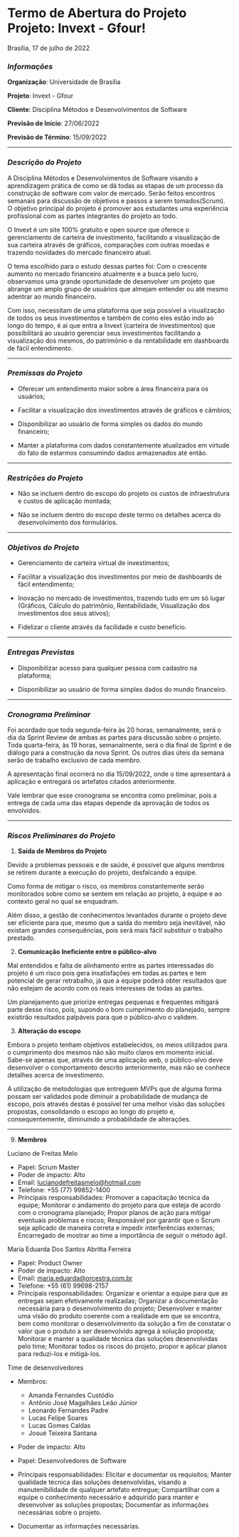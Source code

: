 # Termo de Abertura do Projeto Projeto: Invext - Gfour! 
Brasília, 17 de julho de 2022 

### _*Informações*_

**Organização**: Universidade de Brasília

**Projeto**: Invext - Gfour

**Cliente**: Disciplina Métodos e Desenvolvimentos de Software 

**Previsão de Início**: 27/06/2022

**Previsão de Término**: 15/09/2022

---------------------------------------------------------------

### _*Descrição do Projeto*_

   A Disciplina Métodos e Desenvolvimentos de Software visando a aprendizagem prática de como se dá todas as etapas de um processo da construção de software com valor de mercado. Serão feitos encontros semanais para discussão de objetivos e passos a serem tomados(Scrum). O objetivo principal do projeto é promover aos estudantes uma experiência profissional com as partes integrantes do projeto ao todo.
   
   O Invext é um site 100% gratuito e open source que oferece o gerenciamento de carteira de investimento, facilitando a visualização de sua carteira através de gráficos, comparações com outras moedas e trazendo novidades do mercado financeiro atual.
  
  O tema escolhido para o estudo dessas partes foi: Com o crescente aumento no mercado financeiro atualmente e a busca pelo lucro, observamos uma grande oportunidade de desenvolver um projeto que abrange um amplo grupo de usuários que almejam entender ou até mesmo adentrar ao mundo financeiro.
   
   Com isso, necessitam de uma plataforma que seja possível a visualização de todos os seus investimentos e também de como eles estão indo ao longo do tempo, é aí que entra a Invext (carteira de investimentos) que possibilitará ao usuário gerenciar seus investimentos facilitando a visualização dos mesmos, do patrimônio e da rentabilidade em dashboards de fácil entendimento.

---------------------------------------------------------------

### _*Premissas do Projeto*_

- Oferecer um entendimento maior sobre a área financeira para os usuários;

- Facilitar a visualização dos investimentos através de gráficos e câmbios;

- Disponibilizar ao usuário de forma simples os dados do mundo financeiro;

- Manter a plataforma com dados constantemente atualizados em virtude do fato de estarmos consumindo dados armazenados até então.

---------------------------------------------------------------

### _*Restrições do Projeto*_

- Não se incluem dentro do escopo do projeto os custos de infraestrutura e custos de aplicação montada;

- Não se incluem dentro do escopo deste termo os detalhes acerca do desenvolvimento dos formulários.

---------------------------------------------------------------

### _*Objetivos do Projeto*_

- Gerenciamento de carteira virtual de investimentos;

- Facilitar a visualização dos investimentos por meio de dashboards de
fácil entendimento;

- Inovação no mercado de investimentos, trazendo tudo em um só lugar (Gráficos, Cálculo do patrimônio, Rentabilidade, Visualização dos investimentos dos seus ativos);

- Fidelizar o cliente através da facilidade e custo benefício.

---------------------------------------------------------------

### _*Entregas Previstas*_

- Disponibilizar acesso para qualquer pessoa com cadastro na
plataforma;

- Disponibilizar ao usuário de forma simples dados do mundo
financeiro.

---------------------------------------------------------------

### _*Cronograma Preliminar*_

   Foi acordado que toda segunda-feira às 20 horas, semanalmente, será o dia da Sprint Review de ambas as partes para discussão sobre o projeto. Toda quarta-feira, às 19 horas, semanalmente, será o dia final de Sprint e de diálogo para a construção da nova Sprint. Os outros dias úteis da semana serão de trabalho exclusivo de cada membro.

   A apresentação final ocorrerá no dia 15/09/2022, onde o time apresentará a aplicação e entregará os artefatos citados anteriormente.

   Vale lembrar que esse cronograma se encontra como preliminar, pois a entrega de cada uma das etapas depende da aprovação de todos os envolvidos.

---------------------------------------------------------------

### _*Riscos Preliminares do Projeto*_

1. **Saída de Membros do Projeto**

Devido a problemas pessoais e de saúde, é possível que alguns membros se retirem durante a execução do projeto, desfalcando a equipe.

Como forma de mitigar o risco, os membros constantemente serão monitorados sobre como se sentem em relação ao projeto, à equipe e ao contexto geral no qual se enquadram.

Além disso, a gestão de conhecimentos levantados durante o projeto deve ser eficiente para que, mesmo que a saída do membro seja inevitável, não existam grandes consequências, pois será mais fácil substituir o trabalho prestado.

2. **Comunicação Ineficiente entre o público-alvo**

Mal entendidos e falta de alinhamento entre as partes interessadas do projeto é um risco pois gera insatisfações em todas as partes e tem potencial de gerar retrabalho, já que a equipe poderá obter resultados que não estejam de acordo com os reais interesses de todas as partes.

Um planejamento que priorize entregas pequenas e frequentes mitigará parte desse risco, pois, supondo o bom cumprimento do planejado, sempre existirão resultados palpáveis para que o público-alvo o validem.

3. **Alteração do escopo**

Embora o projeto tenham objetivos estabelecidos, os meios utilizados para o cumprimento dos mesmos não são muito claros em momento inicial. Sabe-se apenas que, através de uma aplicação web, o público-alvo deve desenvolver o comportamento descrito anteriormente, mas não se conhece detalhes acerca de investimento.

A utilização de metodologias que entreguem MVPs que de alguma forma possam ser validados pode diminuir a probabilidade de mudança de escopo, pois através destas é possível ter uma melhor visão das soluções propostas, consolidando o escopo ao longo do projeto e, consequentemente, diminuindo a probabilidade de alterações.

---------------------------------------------------------------

9. **Membros**

Luciano de Freitas Melo

- Papel: Scrum Master
- Poder de impacto: Alto
- Email: lucianodefreitasmelo@hotmail.com
- Telefone: +55 (77) 99852-1400
- Principais responsabilidades: Promover a capacitação técnica da equipe; Monitorar o andamento do projeto para que esteja de acordo com o cronograma planejado; Propor planos de ação para mitigar eventuais problemas e riscos; Responsável por garantir que o Scrum seja aplicado de maneira correta e impedir interferências externas; Encarregado de mostrar ao time a importância de seguir o método ágil.

Maria Eduarda Dos Santos Abritta Ferreira

- Papel: Product Owner
- Poder de impacto: Alto
- Email: <maria.eduarda@orcestra.com.br>
- Telefone: +55 (61) 99698-2157
- Principais responsabilidades: Organizar e orientar a equipe para que as entregas sejam efetivamente realizadas; Organizar a documentação necessária para o desenvolvimento do projeto; Desenvolver e manter uma visão do produto coerente com a realidade em que se encontra, bem como monitorar o desenvolvimento da solução a fim de constatar o valor que o produto a ser desenvolvido agrega à solução proposta; Monitorar e manter a qualidade técnica das soluções desenvolvidas pelo time; Monitorar todos os riscos do projeto, propor e aplicar planos para reduzi-los e mitigá-los.

Time de desenvolvedores

- Membros:
  - Amanda Fernandes Custódio
  - Antônio José Magalhães Leão Júnior
  - Leonardo Fernandes Padre
  - Lucas Felipe Soares
  - Lucas Gomes Caldas
  - Josué Teixeira Santana
- Poder de impacto: Alto
- Papel: Desenvolvedores de Software
- Principais responsabilidades: Elicitar e documentar os requisitos; Manter qualidade técnica das soluções desenvolvidas, visando a manutenibilidade de qualquer artefato entregue; Compartilhar com a equipe o conhecimento necessário e adquirido para manter e desenvolver as soluções propostas; Documentar as informações necessárias sobre o projeto.

- Documentar as informações necessárias.
